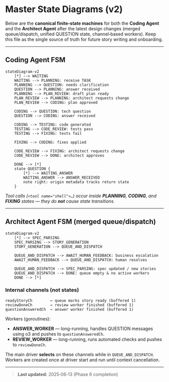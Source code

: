 # Master State Diagrams (v2)

Below are the **canonical finite‑state machines** for both the **Coding Agent** and the **Architect Agent** after the latest design changes (merged queue/dispatch, unified QUESTION state, channel‑based workers).  Keep this file as the single source of truth for future story writing and onboarding.

---

## Coding Agent FSM

```mermaid
stateDiagram-v2
    [*] --> WAITING
    WAITING --> PLANNING: receive TASK
    PLANNING --> QUESTION: needs clarification
    QUESTION --> PLANNING: answer received
    PLANNING --> PLAN_REVIEW: draft plan ready
    PLAN_REVIEW --> PLANNING: architect requests change
    PLAN_REVIEW --> CODING: plan approved

    CODING --> QUESTION: tech question
    QUESTION --> CODING: answer received

    CODING --> TESTING: code generated
    TESTING --> CODE_REVIEW: tests pass
    TESTING --> FIXING: tests fail

    FIXING --> CODING: fixes applied

    CODE_REVIEW --> FIXING: architect requests change
    CODE_REVIEW --> DONE: architect approves

    DONE --> [*]
    state QUESTION {
        [*] --> WAITING_ANSWER
        WAITING_ANSWER --> ANSWER_RECEIVED
        note right: origin metadata tracks return state
    }
```

*Tool calls (`<tool name="shell">…`) occur inside **PLANNING**, **CODING**, and **FIXING** states — they do **not** cause state transitions.*

---

## Architect Agent FSM (merged queue/dispatch)

```mermaid
stateDiagram-v2
    [*] --> SPEC_PARSING
    SPEC_PARSING --> STORY_GENERATION
    STORY_GENERATION --> QUEUE_AND_DISPATCH

    QUEUE_AND_DISPATCH --> AWAIT_HUMAN_FEEDBACK: business escalation
    AWAIT_HUMAN_FEEDBACK --> QUEUE_AND_DISPATCH: human resolves

    QUEUE_AND_DISPATCH --> SPEC_PARSING: spec updated / new stories
    QUEUE_AND_DISPATCH --> DONE: queue empty & no active workers
    DONE --> [*]
```

### Internal channels (not states)

```text
readyStoryCh        ← queue marks story ready (buffered 1)
reviewDoneCh        ← review worker finished (buffered 1)
questionAnsweredCh  ← answer worker finished (buffered 1)
```

Workers (goroutines):

* **ANSWER\_WORKER** — long-running, handles QUESTION messages using o3 and pushes to `questionAnsweredCh`.
* **REVIEW\_WORKER** — long-running, runs automated checks and pushes to `reviewDoneCh`.

The main driver **selects** on these channels while in `QUEUE_AND_DISPATCH`. Workers are created once at driver start and run until context cancellation.

---

> **Last updated:** 2025‑06‑13 (Phase 6 completion)

